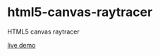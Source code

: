 # html5-canvas-raytracer
HTML5 canvas raytracer

[live demo](https://termuxinator.github.io/html5-canvas-raytracer/)
